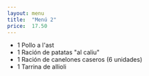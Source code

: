 ```yaml
---
layout: menu
title:  "Menú 2"
price:  17.50
---
```

* 1 Pollo a l'ast
* 1 Ración de patatas "al caliu"
* 1 Ración de canelones caseros (6 unidades)
* 1 Tarrina de allioli
